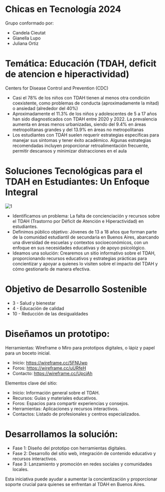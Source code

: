 # Chicas en Tecnología 2024
Grupo conformado por:
- Candela Cieutat
- Gianella Lupo
- Juliana Ortiz

# Temática: Educación (TDAH, deficit de atencion e hiperactividad)
Centers for Disease Control and Prevention (CDC)
- Casi el 78% de los niños con TDAH tienen al menos otra condición coexistente, como problemas de conducta (aproximadamente la mitad) o ansiedad (alrededor del 40%)​
- Aproximadamente el 11.3% de los niños y adolescentes de 5 a 17 años han sido diagnosticados con TDAH entre 2020 y 2022. La prevalencia aumenta en áreas menos urbanizadas, siendo del 9.4% en áreas metropolitanas grandes y del 13.9% en áreas no metropolitanas
- Los estudiantes con TDAH suelen requerir estrategias específicas para manejar sus síntomas y tener éxito académico. Algunas estrategias recomendadas incluyen proporcionar retroalimentación frecuente, permitir descansos y minimizar distracciones en el aula​

# Soluciones Tecnológicas para el TDAH en Estudiantes: Un Enfoque Integral
![1](https://github.com/Gianella-Lup0/TDAH-deficit-de-atencion-e-hiperactividad/assets/174157866/488a8597-9552-4144-9ff4-649fa086ddee)

- Identificamos un problema: La falta de concienciación y recursos sobre el TDAH (Trastorno por Déficit de Atención e Hiperactividad) en estudiantes.
- Definimos público objetivo: Jóvenes de 13 a 18 años que forman parte de la comunidad estudiantil de secundaria en Buenos Aires, abarcando una diversidad de escuelas y contextos socioeconómicos, con un enfoque en sus necesidades educativas y de apoyo psicológico.
- Ideamos una solución: Crearemos un sitio informativo sobre el TDAH, proporcionando recursos educativos y estrategias prácticas para concientizar y apoyar a quienes lo visiten sobre el impacto del TDAH y cómo gestionarlo de manera efectiva.

# Objetivo de Desarrollo Sostenible
- 3 - Salud y bienestar
- 4 - Educación de calidad
- 10 - Reducción de las desigualdades

# Diseñamos un prototipo:
Herramientas: Wireframe o Miro para prototipos digitales, o lápiz y papel para un boceto inicial.
- Inicio: https://wireframe.cc/5FNUwp
- Foros: https://wireframe.cc/uURfeH
- Contacto: https://wireframe.cc/UpcjAh

Elementos clave del sitio:
- Inicio: Información general sobre el TDAH.
- Recursos: Guías y materiales educativos.
- Foros: Espacios para compartir experiencias y consejos.
- Herramientas: Aplicaciones y recursos interactivos.
- Contactos: Listado de profesionales y centros especializados.

# Desarrollamos la solución:
- Fase 1: Diseño del prototipo con herramientas digitales.
- Fase 2: Desarrollo del sitio web, integración de contenido educativo y recursos interactivos.
- Fase 3: Lanzamiento y promoción en redes sociales y comunidades locales.

Esta iniciativa puede ayudar a aumentar la concientización y proporcionar soporte crucial para quienes se enfrentan al TDAH en Buenos Aires. 
